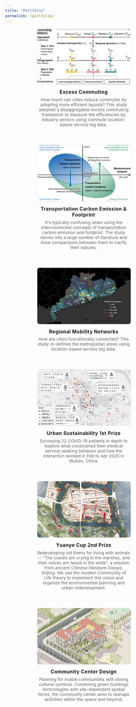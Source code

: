 ```yaml
---
title: "Portfolio"
permalink: /portfolio/
---
```


<style>
.project-grid {
  display: flex;
  flex-wrap: wrap;
  gap: 2em;
  justify-content: center;
}
.project-card {
  width: 300px;
  margin-bottom: 2em;
  text-align: center;
}
.project-card img {
  width: 100%;
  height: 180px;
  object-fit: cover;
  border-radius: 8px;
  border: 1px solid #eee;
}
.project-title {
  font-weight: bold;
  margin-top: 0.7em;
  font-size: 1.1em;
  letter-spacing: 0.04em;
}
.project-desc {
  color: #666;
  margin-top: 0.5em;
  font-size: 0.98em;
}
</style>

<div class="project-grid">

  <div class="project-card">
    <a href="https://changlongling.github.io/portfolio/" target="_blank">
      <img src="/images/portfolio/exce_comm.jpg" alt="Excess Commuting">
    </a>
    <div class="project-title">Excess Commuting</div>
    <div class="project-desc">
      How much can cities reduce commutes by adopting more efficient layouts? This study adopted a disaggregated excess commuting framework to measure the efficiencies by industry sectors using commute location-based service big data.
    </div>
  </div>

  <div class="project-card">
    <img src="/images/portfolio/tce_tcf.jpg" alt="Transportation Emission">
    <div class="project-title">Transportation Carbon Emission & Footprint</div>
    <div class="project-desc">
      It's typically confusing when using the interconnected concepts of transportation carbon emission and footprint. The study delves into a large number of literature and draw comparisons between them to clarify their natures.
    </div>
    
  </div>
    <div class="project-card">
    <img src="/images/portfolio/sdk_gd.jpg" alt="Regional Mobility">
    <div class="project-title">Regional Mobility Networks</div>
    <div class="project-desc">
      How are cities funcationally connected? This study re-defines the metropolitan areas using location-based service big data.
    </div>
  </div>

  <div class="project-card">
    <a href="http://www.yuanyebei.com/index.php?m=YuanYeBei&a=index_show&contentid=276278&r=all" target="_blank">
      <img src="/images/portfolio/covid-survey.jpg" alt="COVID 2020">
    </a>
    <div class="project-title">Urban Sustainability 1st Prize</div>
    <div class="project-desc">
      Surveying 22 COVID-19 patients in depth to explore what constrained their medical service-seaking behavior and how the interaction worked in Feb to Apr 2020 in Wuhan, China.
    </div>
  </div>
  
  <div class="project-card">
    <a href="http://www.yuanyebei.com/index.php?m=YuanYeBei&a=index_show&contentid=276278&r=all" target="_blank">
      <img src="/images/portfolio/yuanye20.jpg" alt="Yuanye Cup 2020">
    </a>
    <div class="project-title">Yuanye Cup 2nd Prize</div>
    <div class="project-desc">
      Redeveloping old towns for living with animals -- "The cranes are crying in the marshes, and their voices are heard in the wilds", a wisdom from ancient Chinese literature <i>Xiaoya, Shijing</i>. We use the modern Community of Life theory to implement this vision and organize the environmental planning and urban redevelopment.
    </div>
  </div>
  
  <div class="project-card">
    <img src="/images/portfolio/comm_cent.jpg" alt="Community Center">
    <div class="project-title">Community Center Design</div>
    <div class="project-desc">
      Planning for livable communities with strong cultural symbols. Combining green buildings technologies with site-dependent spatial forms, the community center aims to reshape activities within the space and beyond.
    </div>
  </div>
  
  <!-- Add more project-cards as needed -->

</div>

